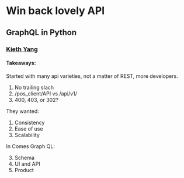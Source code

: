 # Win back lovely API

## GraphQL in Python

### [Kieth Yang](https://github.com/keitheis)

#### Takeaways:

Started with many api varieties, not a matter of REST, more developers.

1. No trailing slach
2. /pos_client/API vs /api/v1/
3. 400, 403, or 302?

They wanted:

1. Consistency 
2. Ease of use
3. Scalability

In Comes Graph QL:

3. Schema
2. UI and API
1. Product

